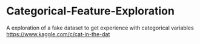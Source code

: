 # Categorical-Feature-Exploration
A exploration of a fake dataset to get experience with categorical variables https://www.kaggle.com/c/cat-in-the-dat

